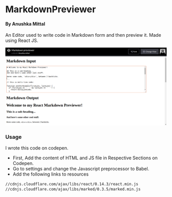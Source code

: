 # MarkdownPreviewer

#### By Anushka Mittal

An Editor used to write code in Markdown form and then preview it.
Made using React JS.

![A Markdown Previewer](https://github.com/anushkamittal/MarkdownPreviewer/blob/master/Markdown.png)

### Usage
I wrote this code on codepen.
- First, Add the content of HTML and JS file in Respective Sections on Codepen.
- Go to settings and change the Javascript preprocessor to Babel.
- Add the following links to resources
```
//cdnjs.cloudflare.com/ajax/libs/react/0.14.3/react.min.js
//cdnjs.cloudflare.com/ajax/libs/marked/0.3.5/marked.min.js
```
